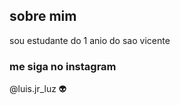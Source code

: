 
## sobre mim 
sou estudante do 1 anio do sao vicente
### me siga no instagram 
@luis.jr_luz  :alien:
